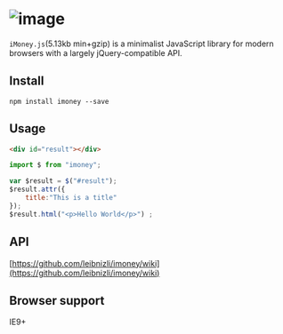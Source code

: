 ![image](https://cloud.githubusercontent.com/assets/1193966/16918697/33f07cb4-4d39-11e6-85c3-6d14a0bfd64d.png)
===========================================================================

`iMoney.js`(5.13kb min+gzip) is a minimalist JavaScript library for modern browsers  with a largely jQuery-compatible API.

## Install

```
npm install imoney --save
```

## Usage


```html
<div id="result"></div>
```

```js
import $ from "imoney";

var $result = $("#result");
$result.attr({
    title:"This is a title"
});
$result.html("<p>Hello World</p>") ;
```

## API

[https://github.com/leibnizli/imoney/wiki](https://github.com/leibnizli/imoney/wiki)

## Browser support

IE9+
